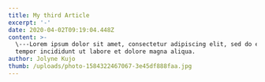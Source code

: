 ```yaml
---
title: My third Article
excerpt: '-'
date: 2020-04-02T09:19:04.448Z
content: >-
  \---Lorem ipsum dolor sit amet, consectetur adipiscing elit, sed do eiusmod
  tempor incididunt ut labore et dolore magna aliqua.
author: Jolyne Kujo
thumb: /uploads/photo-1584322467067-3e45df888faa.jpg
---
```


